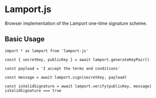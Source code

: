 # Lamport.js

Browser implementation of the Lamport one-time signature scheme.

## Basic Usage

```
import * as lamport from 'lamport-js'

const { secretKey, publicKey } = await lamport.generateKeyPair()

const payload = 'I accept the terms and conditions'

const message = await lamport.sign(secretKey, payload)

const isValidSignature = await lamport.verify(publicKey, message)
isValidSignature === true
```
